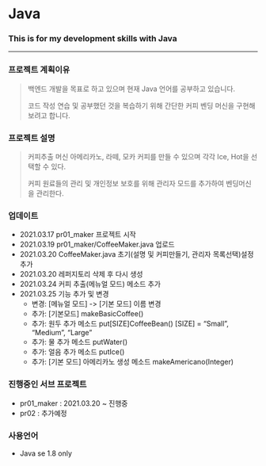 # Java
### This is for my development skills with Java
-------------------------
### 프로젝트 계획이유
> 백엔드 개발을 목표로 하고 있으며 현재 Java 언어를 공부하고 있습니다.
> 
> 코드 작성 연습 및 공부했던 것을 복습하기 위해 간단한 커피 벤딩 머신을 구현해보려고 합니다.
>
### 프로젝트 설명
> 커피추출 머신 아메리카노, 라떼, 모카 커피를 만들 수 있으며 각각 Ice, Hot을 선택할 수 있다.
> 
> 커피 원료들의 관리 및 개인정보 보호를 위해 관리자 모드를 추가하여 벤딩머신을 관리한다.
> 
### 업데이트
+ 2021.03.17 pr01_maker 프로젝트 시작
+ 2021.03.19 pr01_maker/CoffeeMaker.java 업로드
+ 2021.03.20 CoffeeMaker.java 초기(설명 및 커피만들기, 관리자 목록선택)설정 추가
+ 2021.03.20 레퍼지토리 삭제 후 다시 생성
+ 2021.03.24 커피 추출(메뉴얼 모드) 메소드 추가
+ 2021.03.25 기능 추가 및 변경
  + 변경: [메뉴얼 모드] -> [기본 모드] 이름 변경
  + 추가: [기본모드] makeBasicCoffee()
  + 추가: 원두 추가 메소드  put[SIZE]CoffeeBean()  [SIZE] = “Small”, “Medium”, “Large” 
  + 추가: 물 추가 메소드  putWater()
  + 추가: 얼음 추가 메소드  putIce()
  + 추가: [기본 모드] 아메리카노 생성 메소드 makeAmericano(Integer)

### 진행중인 서브 프로젝트
+ pr01_maker : 2021.03.20 ~ 진행중
+ pr02 : 추가예정

### 사용언어
+ Java se 1.8 only
